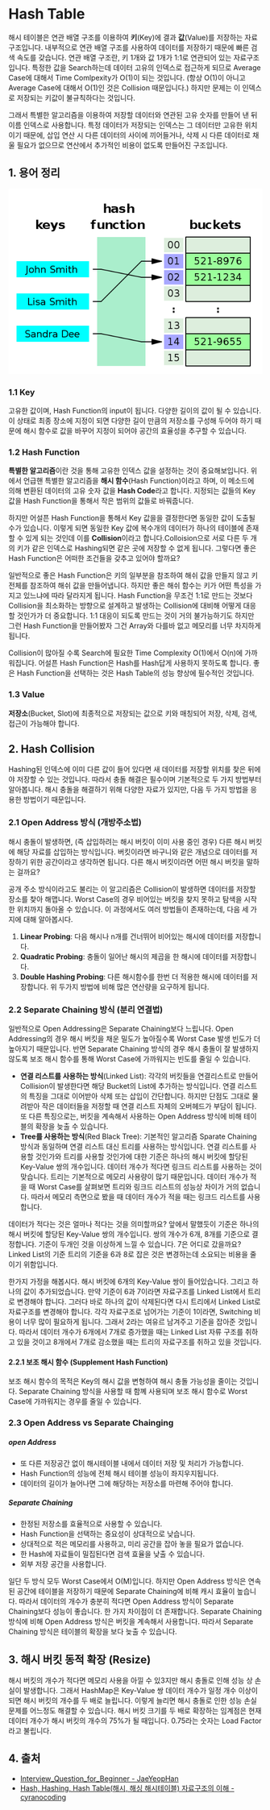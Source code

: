 # Hash Table

해시 테이블은 연관 배열 구조를 이용하여 **키**(Key)에 결과 **값**(Value)를 저장하는 자료구조입니다. 내부적으로 연관 배열 구조를 사용하여 데이터를 저장하기 때문에 빠른 검색 속도를 갖습니다. 연관 배열 구조란, 키 1개와 값 1개가 1:1로 연관되어 있는 자료구조 입니다. 특정한 값을 Search하는데 데이터 고유의 인덱스로 접근하게 되므로 Average Case에 대해서 Time Comlpexity가 O(1)이 되는 것입니다. (항상 O(1)이 아니고 Average Case에 대해서 O(1)인 것은 Collision 때문입니다.) 하지만 문제는 이 인덱스로 저장되는 키값이 불규칙하다는 것입니다.

그래서 특별한 알고리즘을 이용하여 저장할 데이터와 연관된 고유 숫자를 만들어 낸 뒤 이름 인덱스로 사용합니다. 특정 데이터가 저장되는 인덱스는 그 데이터만 고유한 위치이기 때문에, 삽입 연산 시 다른 데이터의 사이에 끼어들거나, 삭제 시 다른 데이터로 채울 필요가 없으므로 연산에서 추가적인 비용이 없도록 만들어진 구조입니다.

## 1. 용어 정리

![Hash Table](../_images/data-structure-hash01.png)

### 1.1 Key

고유한 값이며, Hash Function의 input이 됩니다. 다양한 길이의 값이 될 수 있습니다. 이 상태로 최종 장소에 지정이 되면 다양한 길이 만큼의 저장소를 구성해 두어야 하기 때문에 해시 함수로 값을 바꾸어 지정이 되어야 공간의 효율성을 추구할 수 있습니다.

### 1.2 Hash Function

**특별한 알고리즘**이란 것을 통해 고유한 인덱스 값을 설정하는 것이 중요해보입니다. 위에서 언급핸 특별한 알고리즘을 **해시 함수**(Hash Function)이라고 하며, 이 메소드에 의해 변환된 데이터의 고유 숫자 값을 **Hash Code**라고 합니다. 지정되는 값들의 Key 값을 Hash Function을 통해서 작은 범위의 값들로 바꿔줍니다.

하지만 어설픈 Hash Function을 통해서 Key 값을을 결정한다면 동일한 값이 도출될 수가 있습니다. 이렇게 되면 동일한 Key 값에 복수개의 데이터가 하나의 테이블에 존재할 수 있게 되는 것인데 이를 **Collision**이라고 합니다.Colloision으로 서로 다른 두 개의 키가 같은 인덱스로 Hashing되면 같은 곳에 저장할 수 없게 됩니다. 그렇다면 좋은 Hash Function은 어떠한 조건들을 갖추고 있어야 할까요?

일반적으로 좋은 Hash Function은 키의 일부분을 참조하여 해쉬 값을 만들지 않고 키 전체를 참조하여 해쉬 값을 만들어냅니다. 하지만 좋은 해쉬 함수는 키가 어떤 특성을 가지고 있느냐에 따라 달라지게 됩니다. Hash Function을 무조건 1:1로 만드는 것보다 Collision을 최소화하는 방향으로 설계하고 발생하는 Collision에 대비해 어떻게 대응할 것인가가 더 중요합니다. 1:1 대응이 되도록 만드는 것이 거의 불가능하기도 하지만 그런 Hash Function을 만들어봤자 그건 Array와 다를바 없고 메모리를 너무 차지하게 됩니다.

Collision이 많아질 수록 Search에 필요한 Time Complexity O(1)에서 O(n)에 가까워집니다. 어설픈 Hash Function은 Hash를 Hash답게 사용하지 못하도록 합니다. 좋은 Hash Function을 선택하는 것은 Hash Table의 성능 향상에 필수적인 것입니다.

### 1.3 Value

**저장소**(Bucket, Slot)에 최종적으로 저장되는 값으로 키와 매칭되어 저장, 삭제, 검색, 접근이 가능해야 합니다.

## 2. Hash Collision

Hashing된 인덱스에 이미 다른 값이 들어 있다면 새 데이터를 저장할 위치를 찾은 뒤에야 저장할 수 있는 것입니다. 따라서 충돌 해결은 필수이며 기본적으로 두 가지 방법부터 알아봅니다. 해시 충돌을 해결하기 위해 다양한 자료가 있지만, 다음 두 가지 방법을 응용한 방법이기 때문입니다.

### 2.1 Open Address 방식 (개방주소법)

해시 충돌이 발생하면, (즉 삽입하려는 해시 버킷이 이미 사용 중인 경우) 다른 해시 버킷에 해당 자료를 삽입하는 방식입니다. 버킷이라면 바구니와 같은 개념으로 데이터를 저장하기 위한 공간이라고 생각하면 됩니다. 다른 해시 버킷이라면 어떤 해시 버킷을 말하는 걸까요?

공개 주소 방식이라고도 불리는 이 알고리즘은 Collision이 발생하면 데이터를 저장할 장소를 찾아 해맵니다. Worst Case의 경우 비어있는 버킷을 찾지 못하고 탐색을 시작한 위치까지 돌아올 수 있습니다. 이 과정에서도 여러 방법들이 존재하는데, 다음 세 가지에 대해 알아봅시다.

1. **Linear Probing**: 다음 해시나 n개를 건너뛰어 비어있는 해시에 데이터를 저장합니다.
2. **Quadratic Probing**: 충돌이 일어난 해시의 제곱을 한 해시에 데이터를 저장합니다.
3. **Double Hashing Probing**: 다른 해시함수를 한번 더 적용한 해시에 데이터를 저장합니다. 위 두가지 방법에 비해 많은 연산량을 요구하게 됩니다.

### 2.2 Separate Chaining 방식 (분리 연결법)

일반적으로 Open Addressing은 Separate Chaining보다 느립니다. Open Addressing의 경우 해시 버킷을 채운 밀도가 높아질수록 Worst Case 발생 빈도가 더 높아지기 때문입니다. 반면 Separate Chaining 방식의 경우 해시 충돌이 잘 발생하지 않도록 보조 해시 함수를 통해 Worst Case에 가까워지는 빈도를 줄일 수 있습니다.

- **연결 리스트를 사용하는 방식**(Linked List): 각각의 버킷들을 연결리스트로 만들어 Collision이 발생한다면 해당 Bucket의 List에 추가하는 방식입니다. 연결 리스트의 특징을 그대로 이어받아 삭제 또는 삽입이 간단합니다. 하지만 단점도 그대로 물려받아 작은 데이터들을 저정할 때 연결 리스트 자체의 오버헤드가 부담이 됩니다. 또 다른 특징으로는, 버킷을 계속해서 사용하는 Open Address 방식에 비해 테이블의 확장을 늦출 수 있습니다.
- **Tree를 사용하는 방식**(Red Black Tree): 기본적인 알고리즘 Sparate Chaining 방식과 동일하며 연결 리스트 대신 트리를 사용하는 방식입니다. 연결 리스트를 사용할 것인가와 트리를 사용할 것인가에 대한 기준은 하나의 해시 버킷에 할당된 Key-Value 쌍의 개수입니다. 데이터 개수가 적다면 링크드 리스트를 사용하는 것이 맞습니다. 트리는 기본적으로 메모리 사용량이 많기 때문입니다. 데이터 개수가 적을 때 Worst Case를 살펴보면 트리와 링크드 리스트의 성능상 차이가 거의 없습니다. 따라서 메모리 측면으로 봤을 때 데이터 개수가 적을 때는 링크드 리스트를 사용합니다.

데이터가 적다는 것은 얼마나 적다는 것을 의미할까요? 앞에서 말했듯이 기준은 하나의 해시 버킷에 할당된 Key-Value 쌍의 개수입니다. 쌍의 개수가 6개, 8개를 기준으로 결정합니다. 기준이 두개인 것을 이상하게 느낄 수 있습니다. 7은 어디로 갔을까요? Linked List의 기준 트리의 기준을 6과 8로 잡은 것은 변경하는데 소요되는 비용을 줄이기 위함입니다.

한가지 가정을 해봅시다. 해시 버킷에 6개의 Key-Value 쌍이 들어있습니다. 그리고 하나의 값이 추가되었습니다. 만약 기준이 6과 7이라면 자료구조를 Linked List에서 트리로 변경해야 합니다. 그러다 바로 하나의 값이 삭제된다면 다시 트리에서 Linked List로 자료구조를 변경해야 합니다. 각각 자료구조로 넘어가는 기준이 1이라면, Switching 비용이 너무 많이 필요하게 됩니다. 그래서 2라는 여유르 남겨주고 기준을 잡아준 것입니다. 따라서 데이터 개수가 6개에서 7개로 증가했을 때는 Linked List 자류 구조를 취하고 있을 것이고 8개에서 7개로 감소했을 때는 트리의 자료구조를 취하고 있을 것입니다.

#### 2.2.1 보조 해시 함수 (Supplement Hash Function)

보조 해시 함수의 목적은 Key의 해시 값을 변형하여 해시 충돌 가능성을 줄이는 것입니다. Separate Chaining 방식을 사용할 때 함꼐 사용되며 보조 해시 함수로 Worst Case에 가까워지는 경우를 줄일 수 있습니다.

### 2.3 Open Address vs Separate Chainging

##### open Address

- 또 다른 저장공간 없이 해시테이블 내에서 데이터 저장 및 처리가 가능합니다.
- Hash Function의 성능에 전체 해시 테이블 성능이 좌지우지됩니다.
- 데이터의 길이가 늘어나면 그에 해당하는 저장소를 마련해 주어야 합니다.

##### Separate Chaining

- 한정된 저장소를 효율적으로 사용할 수 있습니다.
- Hash Function을 선택하는 중요성이 상대적으로 낮습니다.
- 상대적으로 적은 메모리를 사용하고, 미리 공간을 잡아 놓을 필요가 없습니다.
- 한 Hash에 자료들이 밀집된다면 검색 효율을 낮출 수 있습니다.
- 외부 저장 공간을 사용합니다.

일단 두 방식 모두 Worst Case에서 O(M)입니다. 하지만 Open Address 방식은 연속된 공간에 테이블을 저장하기 때문에 Separate Chaining에 비해 캐시 효율이 높습니다. 따라서 데이터의 개수가 충분히 적다면 Open Address 방식이 Separate Chaining보다 성능이 좋습니다. 한 가지 차이점이 더 존재합니다. Separate Chaining 방식에 비해 Open Address 방식은 버킷을 계속해서 사용합니다. 따라서 Separate Chaining 방식은 테이블의 확장을 보다 늦출 수 있습니다.

## 3. 해시 버킷 동적 확장 (Resize)

해시 버킷의 개수가 적다면 메모리 사용을 아낄 수 있3지만 해시 충돌로 인해 성능 상 손실이 발생합니다. 그래서 HashMap은 Key-Value 쌍 데이터 개수가 일정 개수 이상이 되면 해시 버킷의 개수를 두 배로 늘립니다. 이렇게 늘리면 해시 충돌로 인한 성능 손실 문제를 어느정도 해결할 수 있습니다. 해시 버킷 크기를 두 배로 확장하는 임계점은 현재 데이터 개수가 해시 버킷의 개수의 75%가 될 때입니다. 0.75라는 숫자는 Load Factor라고 불립니다.

## 4. 출처

- [Interview_Question_for_Beginner - JaeYeopHan](https://github.com/JaeYeopHan/Interview_Question_for_Beginner/tree/master/DataStructure#array-vs-linked-list)
- [Hash, Hashing, Hash Table(해시, 해싱 해시테이블) 자료구조의 이해 - cyranocoding](https://velog.io/@cyranocoding/Hash-Hashing-Hash-Table%ED%95%B4%EC%8B%9C-%ED%95%B4%EC%8B%B1-%ED%95%B4%EC%8B%9C%ED%85%8C%EC%9D%B4%EB%B8%94-%EC%9E%90%EB%A3%8C%EA%B5%AC%EC%A1%B0%EC%9D%98-%EC%9D%B4%ED%95%B4-6ijyonph6o)
